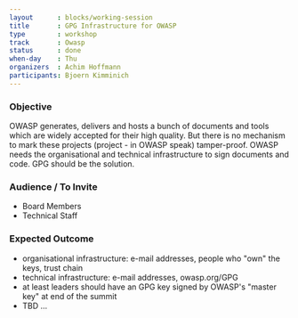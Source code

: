 ```yaml
---
layout      : blocks/working-session
title       : GPG Infrastructure for OWASP
type        : workshop
track       : Owasp
status      : done
when-day    : Thu
organizers  : Achim Hoffmann
participants: Bjoern Kimminich
---
```


### Objective

OWASP generates, delivers and hosts a bunch of documents and tools which are widely accepted for their high quality. But there is no mechanism to mark these projects (project - in OWASP speak) tamper-proof.
OWASP needs the organisational and technical infrastructure to sign documents and code. GPG should be the solution.

### Audience / To Invite

* Board Members
* Technical Staff

### Expected Outcome

* organisational infrastructure: e-mail addresses, people who "own" the keys, trust chain
* technical infrastructure: e-mail addresses, owasp.org/GPG
* at least leaders should have an GPG key signed by OWASP's "master key" at end of the summit
* TBD …
